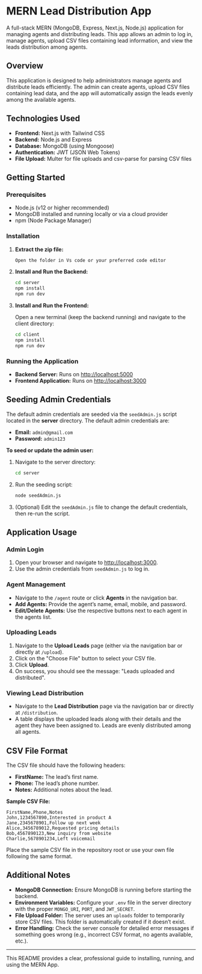 # MERN Lead Distribution App

A full-stack MERN (MongoDB, Express, Next.js, Node.js) application for managing agents and distributing leads. This app allows an admin to log in, manage agents, upload CSV files containing lead information, and view the leads distribution among agents.

## Overview

This application is designed to help administrators manage agents and distribute leads efficiently. The admin can create agents, upload CSV files containing lead data, and the app will automatically assign the leads evenly among the available agents.

## Technologies Used

- **Frontend:** Next.js with Tailwind CSS
- **Backend:** Node.js and Express
- **Database:** MongoDB (using Mongoose)
- **Authentication:** JWT (JSON Web Tokens)
- **File Upload:** Multer for file uploads and csv-parse for parsing CSV files

## Getting Started

### Prerequisites

- Node.js (v12 or higher recommended)
- MongoDB installed and running locally or via a cloud provider
- npm (Node Package Manager)

### Installation

1. **Extract the zip file:**

   ```bash
   Open the folder in Vs code or your preferred code editor
   ```

2. **Install and Run the Backend:**

   ```bash
   cd server
   npm install
   npm run dev
   ```

3. **Install and Run the Frontend:**

   Open a new terminal (keep the backend running) and navigate to the client directory:

   ```bash
   cd client
   npm install
   npm run dev
   ```

### Running the Application

- **Backend Server:** Runs on [http://localhost:5000](http://localhost:5000)
- **Frontend Application:** Runs on [http://localhost:3000](http://localhost:3000)

## Seeding Admin Credentials

The default admin credentials are seeded via the `seedAdmin.js` script located in the **server** directory. The default admin credentials are:

- **Email:** `admin@gmail.com`
- **Password:** `admin123`

**To seed or update the admin user:**

1. Navigate to the server directory:

   ```bash
   cd server
   ```

2. Run the seeding script:

   ```bash
   node seedAdmin.js
   ```

3. (Optional) Edit the `seedAdmin.js` file to change the default credentials, then re-run the script.

## Application Usage

### Admin Login

1. Open your browser and navigate to [http://localhost:3000](http://localhost:3000).
2. Use the admin credentials from `seedAdmin.js` to log in.

### Agent Management

- Navigate to the `/agent` route or click **Agents** in the navigation bar.
- **Add Agents:** Provide the agent’s name, email, mobile, and password.
- **Edit/Delete Agents:** Use the respective buttons next to each agent in the agents list.

### Uploading Leads

1. Navigate to the **Upload Leads** page (either via the navigation bar or directly at `/upload`).
2. Click on the "Choose File" button to select your CSV file.
3. Click **Upload**.
4. On success, you should see the message: "Leads uploaded and distributed".

### Viewing Lead Distribution

- Navigate to the **Lead Distribution** page via the navigation bar or directly at `/distribution`.
- A table displays the uploaded leads along with their details and the agent they have been assigned to. Leads are evenly distributed among all agents.

## CSV File Format

The CSV file should have the following headers:

- **FirstName:** The lead’s first name.
- **Phone:** The lead’s phone number.
- **Notes:** Additional notes about the lead.

**Sample CSV File:**

```csv
FirstName,Phone,Notes
John,1234567890,Interested in product A
Jane,2345678901,Follow up next week
Alice,3456789012,Requested pricing details
Bob,4567890123,New inquiry from website
Charlie,5678901234,Left voicemail
```

Place the sample CSV file in the repository root or use your own file following the same format.

## Additional Notes

- **MongoDB Connection:** Ensure MongoDB is running before starting the backend.
- **Environment Variables:** Configure your `.env` file in the server directory with the proper `MONGO_URI`, `PORT`, and `JWT_SECRET`.
- **File Upload Folder:** The server uses an `uploads` folder to temporarily store CSV files. This folder is automatically created if it doesn’t exist.
- **Error Handling:** Check the server console for detailed error messages if something goes wrong (e.g., incorrect CSV format, no agents available, etc.).

---

This README provides a clear, professional guide to installing, running, and using the MERN App.